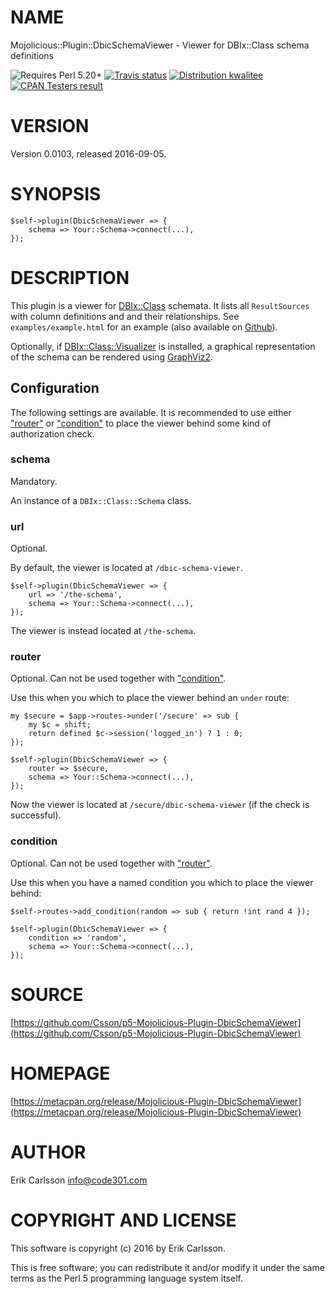# NAME

Mojolicious::Plugin::DbicSchemaViewer - Viewer for DBIx::Class schema definitions

<div>
    <p>
    <img src="https://img.shields.io/badge/perl-5.20+-blue.svg" alt="Requires Perl 5.20+" />
    <a href="https://travis-ci.org/Csson/p5-Mojolicious-Plugin-DbicSchemaViewer"><img src="https://api.travis-ci.org/Csson/p5-Mojolicious-Plugin-DbicSchemaViewer.svg?branch=master" alt="Travis status" /></a>
    <a href="http://cpants.cpanauthors.org/release/CSSON/Mojolicious-Plugin-DbicSchemaViewer-0.0103"><img src="http://badgedepot.code301.com/badge/kwalitee/CSSON/Mojolicious-Plugin-DbicSchemaViewer/0.0103" alt="Distribution kwalitee" /></a>
    <a href="http://matrix.cpantesters.org/?dist=Mojolicious-Plugin-DbicSchemaViewer%200.0103"><img src="http://badgedepot.code301.com/badge/cpantesters/Mojolicious-Plugin-DbicSchemaViewer/0.0103" alt="CPAN Testers result" /></a>
    </p>
</div>

# VERSION

Version 0.0103, released 2016-09-05.

# SYNOPSIS

    $self->plugin(DbicSchemaViewer => {
        schema => Your::Schema->connect(...),
    });

# DESCRIPTION

This plugin is a viewer for [DBIx::Class](https://metacpan.org/pod/DBIx::Class) schemata. It lists all `ResultSources` with column definitions and and their relationships. See `examples/example.html` for
an example (also available on [Github](http://htmlpreview.github.io/?https://github.com/Csson/p5-Mojolicious-Plugin-DbicSchemaViewer/blob/master/examples/example.html)).

Optionally, if [DBIx::Class::Visualizer](https://metacpan.org/pod/DBIx::Class::Visualizer) is installed, a graphical representation of the schema can be rendered using [GraphViz2](https://metacpan.org/pod/GraphViz2).

## Configuration

The following settings are available. It is recommended to use either ["router"](#router) or ["condition"](#condition) to place the viewer behind some kind of authorization check.

### schema

Mandatory.

An instance of a `DBIx::Class::Schema` class.

### url

Optional.

By default, the viewer is located at `/dbic-schema-viewer`.

    $self->plugin(DbicSchemaViewer => {
        url => '/the-schema',
        schema => Your::Schema->connect(...),
    });

The viewer is instead located at `/the-schema`.

### router

Optional. Can not be used together with ["condition"](#condition).

Use this when you which to place the viewer behind an `under` route:

    my $secure = $app->routes->under('/secure' => sub {
        my $c = shift;
        return defined $c->session('logged_in') ? 1 : 0;
    });

    $self->plugin(DbicSchemaViewer => {
        router => $secure,
        schema => Your::Schema->connect(...),
    });

Now the viewer is located at `/secure/dbic-schema-viewer` (if the check is successful).

### condition

Optional. Can not be used together with ["router"](#router).

Use this when you have a named condition you which to place the viewer behind:

    $self->routes->add_condition(random => sub { return !int rand 4 });

    $self->plugin(DbicSchemaViewer => {
        condition => 'random',
        schema => Your::Schema->connect(...),
    });

# SOURCE

[https://github.com/Csson/p5-Mojolicious-Plugin-DbicSchemaViewer](https://github.com/Csson/p5-Mojolicious-Plugin-DbicSchemaViewer)

# HOMEPAGE

[https://metacpan.org/release/Mojolicious-Plugin-DbicSchemaViewer](https://metacpan.org/release/Mojolicious-Plugin-DbicSchemaViewer)

# AUTHOR

Erik Carlsson <info@code301.com>

# COPYRIGHT AND LICENSE

This software is copyright (c) 2016 by Erik Carlsson.

This is free software; you can redistribute it and/or modify it under
the same terms as the Perl 5 programming language system itself.
